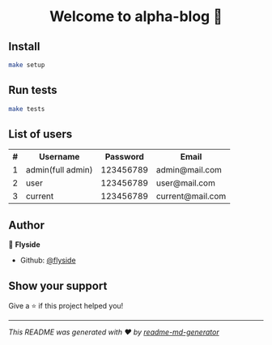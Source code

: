 <h1 align="center">Welcome to alpha-blog 👋</h1>
<p>
</p>

## Install

```sh
make setup
```

## Run tests

```sh
make tests
```

## List of users

<table>
  <tr>
    <th>#</th>
    <th>Username</th>
    <th>Password</th>
    <th>Email</th>
  </tr>
  <tr>
    <td>1</td>
    <td>admin(full admin)</td>
    <td>123456789</td>
    <td>admin@mail.com</td>
  </tr>
  <tr>
    <td>2</td>
    <td>user</td>
    <td>123456789</td>
    <td>user@mail.com</td>
  </tr>
  <tr>
    <td>3</td>
    <td>current</td>
    <td>123456789</td>
    <td>current@mail.com</td>
  </tr>
</table>

## Author

👤 **Flyside**

- Github: [@flyside](https://github.com/flyside)

## Show your support

Give a ⭐️ if this project helped you!

---

_This README was generated with ❤️ by [readme-md-generator](https://github.com/kefranabg/readme-md-generator)_

